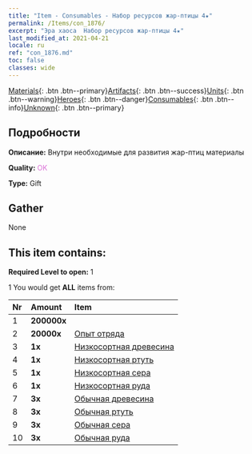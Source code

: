 ```yaml
---
title: "Item - Consumables - Набор ресурсов жар-птицы 4★"
permalink: /Items/con_1876/
excerpt: "Эра хаоса  Набор ресурсов жар-птицы 4★"
last_modified_at: 2021-04-21
locale: ru
ref: "con_1876.md"
toc: false
classes: wide
---
```

 [Materials](/ru/Items/){: .btn .btn--primary}[Artifacts](/ru/Items/Artifacts/){: .btn .btn--success}[Units](/ru/Items/Units/){: .btn .btn--warning}[Heroes](/ru/Items/Heroes/){: .btn .btn--danger}[Consumables](/ru/Items/Consumables/){: .btn .btn--info}[Unknown](/ru/Items/Unknown/){: .btn .btn--primary}

## Подробности
 **Описание:** Внутри необходимые для развития жар-птиц материалы 

 **Quality:** <span style="color: #DA70D6">OK</span>

 **Type:** Gift

## Gather

  None

## This item contains:

 **Required Level to open:** 1

 1 You would get **ALL** items  from:

  | Nr | Amount |     Item    |
  |:---|:-------|:------------|
  | 1 |  **200000x** | <i class="fas fa-coins"/> |  | 
  | 2 |  **20000x** | [Опыт отряда](/ru/Items/con_902/) |  | 
  | 3 |  **1x** | [Низкосортная древесина](/ru/Items/mat_1/) |  | 
  | 4 |  **1x** | [Низкосортная ртуть](/ru/Items/mat_2/) |  | 
  | 5 |  **1x** | [Низкосортная сера](/ru/Items/mat_3/) |  | 
  | 6 |  **1x** | [Низкосортная руда](/ru/Items/mat_1/) |  | 
  | 7 |  **3x** | [Обычная древесина](/ru/Items/mat_7/) |  | 
  | 8 |  **3x** | [Обычная ртуть](/ru/Items/mat_8/) |  | 
  | 9 |  **3x** | [Обычная сера](/ru/Items/mat_9/) |  | 
  | 10 |  **3x** | [Обычная руда](/ru/Items/mat_6/) |  | 
